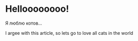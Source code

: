 # Helloooooooo!

Я люблю котов...

I argee with this article, so lets go to love all cats in the world
